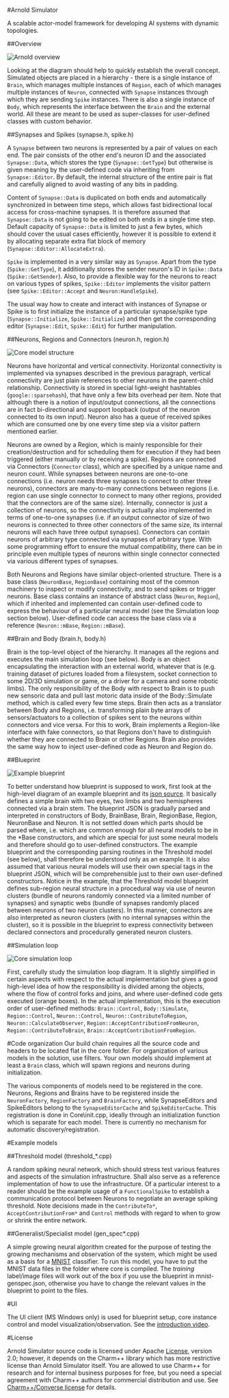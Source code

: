 #Arnold Simulator

A scalable actor-model framework for developing AI systems with dynamic topologies.

##Overview

![Arnold overview](Docs/yEDiagrams/arnold-overview.png)

Looking at the diagram should help to quickly establish the overall concept. Simulated objects are placed in a hierarchy - there is a single instance of `Brain`, which manages multiple instances of `Region`, each of which manages multiple instances of `Neuron`, connected with `Synapse` instances through which they are sending `Spike` instances. There is also a single instance of `Body`, which represents the interface between the `Brain` and the external world. All these are meant to be used as super-classes for user-defined classes with custom behavior.

##Synapses and Spikes (synapse.h, spike.h)

A `Synapse` between two neurons is represented by a pair of values on each end. The pair consists of the other end's neuron ID and the associated `Synapse::Data`, which stores the type (`Synapse::GetType`) but otherwise is given meaning by the user-defined code via inheriting from `Synapse::Editor`. By default, the internal structure of the entire pair is flat and carefully aligned to avoid wasting of any bits in padding. 

Content of `Synapse::Data` is duplicated on both ends and automatically synchronized in between time steps, which allows fast bidirectional local access for cross-machine synapses. It is therefore assumed that `Synapse::Data` is not going to be edited on both ends in a single time step. Default capacity of `Synapse::Data` is limited to just a few bytes, which should cover the usual cases efficiently, however it is possible to extend it by allocating separate extra flat block of memory (`Synapse::Editor::AllocateExtra`). 

`Spike` is implemented in a very similar way as `Synapse`. Apart from the type (`Spike::GetType`), it additionally stores the sender neuron's ID in `Spike::Data` (`Spike::GetSender`). Also, to provide a flexible way for the neurons to react on various types of spikes, `Spike::Editor` implements the visitor pattern (see `Spike::Editor::Accept` and `Neuron:HandleSpike`).

The usual way how to create and interact with instances of Synapse or Spike is to first initialize the instance of a particular synapse/spike type (`Synapse::Initialize`, `Spike::Initialize`) and then get the corresponding editor (`Synapse::Edit`, `Spike::Edit`) for further manipulation.

##Neurons, Regions and Connectors (neuron.h, region.h)

![Core model structure](Docs/yEDiagrams/core-model-structure.png)

Neurons have horizontal and vertical connectivity. Horizontal connectivity is implemented via synapses described in the previous paragraph, vertical connectivity are just plain references to other neurons in the parent-child relationship. Connectivity is stored in special light-weight hashtables (`google::sparsehash`), that have only a few bits overhead per item. Note that although there is a notion of input/output connections, all the connections are in fact bi-directional and support loopback (output of the neuron connected to its own input). Neuron also has a queue of received spikes which are consumed one by one every time step via a visitor pattern mentioned earlier.

Neurons are owned by a Region, which is mainly responsible for their creation/destruction and for scheduling them for execution if they had been triggered (either manually or by receiving a spike). Regions are connected via Connectors (`Connector` class), which are specified by a unique name and neuron count. While synapses between neurons are one-to-one connections (i.e. neuron needs three synapses to connect to other three neurons), connectors are many-to-many connections between regions (i.e. region can use single connector to connect to many other regions, provided that the connectors are of the same size). Internally, connector is just a collection of neurons, so the connectivity is actually also implemented in terms of one-to-one synapses (i.e. if an output connector of size of two neurons is connected to three other connectors of the same size, its internal neurons will each have three output synapses). Connectors can contain neurons of arbitrary type connected via synapses of arbitrary type. With some programming effort to ensure the mutual compatibility, there can be in principle even multiple types of neurons within single connector connected via various different types of synapses.

Both Neurons and Regions have similar object-oriented structure. There is a base class (`NeuronBase`, `RegionBase`) containing most of the common machinery to inspect or modify connectivity, and to send spikes or trigger neurons. Base class contains an instance of abstract class (`Neuron`, `Region`), which if inherited and implemented can contain user-defined code to express the behaviour of a particular neural model (see the Simulation loop section below). User-defined code can access the base class via a reference (`Neuron::mBase`, `Region::mBase`).

##Brain and Body (brain.h, body.h)

Brain is the top-level object of the hierarchy. It manages all the regions and executes the main simulation loop (see below). Body is an object encapsulating the interaction with an external world, whatever that is (e.g. training dataset of pictures loaded from a filesystem, socket connection to some 2D/3D simulation or game, or a driver for a camera and some robotic limbs). The only responsibility of the Body with respect to Brain is to push new sensoric data and pull last motoric data inside of the Body::Simulate method, which is called every few time steps. Brain then acts as a translator between Body and Regions, i.e. transforming plain byte arrays of sensors/actuators to a collection of spikes sent to the neurons within connectors and vice versa. For this to work, Brain implements a Region-like interface with fake connectors, so that Regions don't have to distinguish whether they are connected to Brain or other Regions. Brain also provides the same way how to inject user-defined code as Neuron and Region do.

##Blueprint

![Example blueprint](Docs/yEDiagrams/brain-blueprint.png)

To better understand how blueprint is supposed to work, first look at the high-level diagram of an example blueprint and its [json source](Blueprints/random_blueprint.json). It basically defines a simple brain with two eyes, two limbs and two hemispheres connected via a brain stem. The blueprint JSON is gradually parsed and interpreted in constructors of Body, BrainBase, Brain, RegionBase, Region, NeuronBase and Neuron. It is not settled down which parts should be parsed where, i.e. which are common enough for all neural models to be in the *Base constructors, and which are special for just some neural models and therefore should go to user-defined constructors. The example blueprint and the corresponding parsing routines in the Threshold model (see below), shall therefore be understood only as an example. It is also assumed that various neural models will use their own special tags in the blueprint JSON, which will be comprehensible just to their own user-defined constructors. Notice in the example, that the Threshold model blueprint defines sub-region neural structure in a procedural way via use of neuron clusters (bundle of neurons randomly connected via a limited number of synapses) and synaptic webs (bundle of synapses randomly placed between neurons of two neuron clusters). In this manner, connectors are also interpreted as neuron clusters (with no internal synapses within the cluster), so it is possible in the blueprint to express connectivity between declared connectors and procedurally generated neuron clusters.

##Simulation loop 

![Core simulation loop](Docs/yEDiagrams/core-simulation-loop.png)

First, carefully study the simulation loop diagram. It is slightly simplified in certain aspects with respect to the actual implementation but gives a good high-level idea of how the responsibility is divided among the objects, where the flow of control forks and joins, and where user-defined code gets executed (orange boxes). In the actual implementation, this is the execution order of user-defined methods: `Brain::Control`, `Body::Simulate`, `Region::Control`, `Neuron::Control`, `Neuron::ContributeToRegion`, `Neuron::CalculateObserver`, `Region::AcceptContributionFromNeuron`, `Region::ContributeToBrain`, `Brain::AcceptContributionFromRegion`.

#Code organization
Our build chain requires all the source code and headers to be located flat in the core folder. For organization of various models in the solution, use filters. Your own models should implement at least a `Brain` class, which will spawn regions and neurons during initialization.

The various components of models need to be registered in the core. Neurons, Regions and Brains have to be registered inside the `NeuronFactory`, `RegionFactory` and `BrainFactory`, while SynapseEditors and SpikeEditors belong to the `SynapseEditorCache` and `SpikeEditorCache`. This registration is done in Core\init.cpp, ideally through an initialization function which is separate for each model. There is currently no mechanism for automatic discovery/registration.

#Example models

##Threshold model (threshold_\*.cpp)

A random spiking neural network, which should stress test various features and aspects of the simulation infrastructure. Shall also serve as a reference implementation of how to use the infrastructure. Of a particular interest to a reader should be the example usage of a `FunctionalSpike` to establish a communication protocol between Neurons to negotiate an average spiking threshold. Note decisions made in the `ContributeTo*`, `AcceptContributionFrom*` and `Control` methods with regard to when to grow or shrink the entire network.

##Generalist/Specialist model (gen_spec\*.cpp)

A simple growing neural algorithm created for the purpose of testing the growing mechanisms and observation of the system, which might be used as a basis for a [MNIST](http://yann.lecun.com/exdb/mnist/ "MNIST") classifier. To run this model, you have to put the MNIST data files in the folder where core is compiled. The *training* label/image files will work out of the box if you use the blueprint in mnist-genspec.json, otherwise you have to change the relevant values in the blueprint to point to the files.

#UI

The UI client (MS Windows only) is used for blueprint setup, core instance control and model visualization/observation. See the [introduction video](https://www.youtube.com/watch?v=02MiOANARIM "introduction video").

#License

Arnold Simulator source code is licensed under Apache [License](LICENSE), version 2.0; however, it depends on the Charm++ library which has more restrictive license than Arnold Simulator itself. You are allowed to use Charm++ for research and for internal business purposes for free, but you need a special agreement with Charm++ authors for commercial distribution and use. See [Charm++/Converse license](http://charm.cs.illinois.edu/distrib/LICENSE) for details.